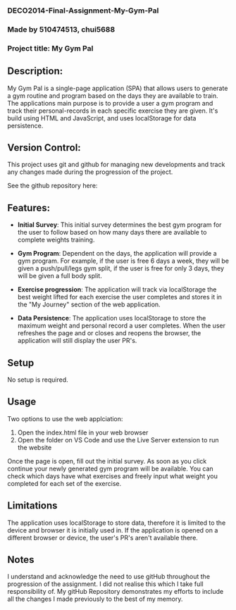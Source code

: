 ### DECO2014-Final-Assignment-My-Gym-Pal

### Made by 510474513, chui5688

### Project title: My Gym Pal

## Description: 
My Gym Pal is a single-page application (SPA) that allows users to generate a gym routine and program based on the days they are available to train. The applications main purpose is to provide a user a gym program and track their personal-records in each specific exercise they are given. It's build using HTML and JavaScript, and uses localStorage for data persistence. 


## Version Control:
This project uses git and github for managing new developments and track any changes made during the progression of the project. 

See the github repository here: 


## Features:
- **Initial Survey**: This initial survey determines the best gym program for the user to follow based on how many days there are available to complete weights training. 

- **Gym Program**: Dependent on the days, the application will provide a gym program. For example, if the user is free 6 days a week, they will be given a push/pull/legs gym split, if the user is free for only 3 days, they will be given a full body split. 

- **Exercise progression**: The application will track via localStorage the best weight lifted for each exercise the user completes and stores it in the "My Journey" section of the web application. 

- **Data Persistence**: The application uses localStorage to store the maximum weight and personal record a user completes. When the user refreshes the page and or closes and reopens the browser, the application will still display the user PR's.


## Setup
No setup is required. 


## Usage
Two options to use the web applciation:
1. Open the index.html file in your web browser
2. Open the folder on VS Code and use the Live Server extension to run the website

Once the page is open, fill out the initial survey. As soon as you click continue your newly generated gym program will be available. You can check which days have what exercises and freely input what weight you completed for each set of the exercise. 


## Limitations
The application uses localStorage to store data, therefore it is limited to the device and browser it is initially used in. If the application is opened on a different browser or device, the user's PR's aren't available there. 


## Notes
I understand and acknowledge the need to use gitHub throughout the progression of the assignment. I did not realise this which I take full responsibility of. My gitHub Repository demonstrates my efforts to include all the changes I made previously to the best of my memory. 
